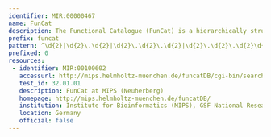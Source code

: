 ```yaml
---
identifier: MIR:00000467
name: FunCat
description: The Functional Catalogue (FunCat) is a hierarchically structured, organism-independent, flexible and scalable controlled classification system enabling the functional description of proteins from any organism. It has been applied for the manual annotation of prokaryotes, fungi, plants and animals.
prefix: funcat
pattern: ^\d{2}|\d{2}\.\d{2}|\d{2}\.\d{2}\.\d{2}|\d{2}\.\d{2}\.\d{2}\d{2}$
prefixed: 0
resources:
 - identifier: MIR:00100602
   accessurl: http://mips.helmholtz-muenchen.de/funcatDB/cgi-bin/search_advanced.pl?action=2&wert=${id}
   test_id: 32.01.01
   description: FunCat at MIPS (Neuherberg)
   homepage: http://mips.helmholtz-muenchen.de/funcatDB/
   institution: Institute for Bioinformatics (MIPS), GSF National Research Center for Environment and Health, Neuherberg
   location: Germany
   official: false
---
```


